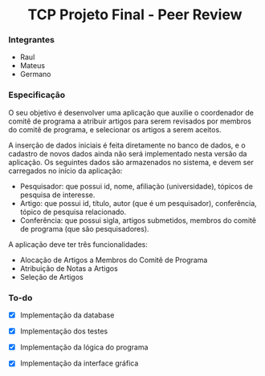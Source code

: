 <h1 align="center">TCP Projeto Final - Peer Review</h1>

### Integrantes

* Raul
* Mateus
* Germano


### Especificação

O seu objetivo é desenvolver uma aplicação que auxilie o coordenador de comitê de programa a atribuir artigos para
serem revisados por membros do comitê de programa, e selecionar os artigos a serem aceitos.

A inserção de dados iniciais é feita diretamente no banco de dados, e o cadastro de novos dados ainda não será
implementado nesta versão da aplicação. Os seguintes dados são armazenados no sistema, e devem ser carregados
no início da aplicação:
* Pesquisador: que possui id, nome, afiliação (universidade), tópicos de pesquisa de interesse.
* Artigo: que possui id, título, autor (que é um pesquisador), conferência, tópico de pesquisa relacionado.
* Conferência: que possui sigla, artigos submetidos, membros do comitê de programa (que são
pesquisadores).

A aplicação deve ter três funcionalidades:
* Alocação de	Artigos	a Membros do Comitê	de Programa
* Atribuição de Notas	a Artigos
* Seleção	de Artigos



### To-do
- [X] Implementação da database
- [X] Implementação dos testes
- [X] Implementação da lógica do programa
- [X] Implementação da interface gráfica


